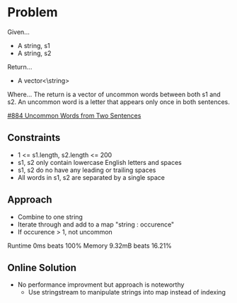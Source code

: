 
# Problem
Given...
- A string, s1
- A string, s2

Return...
- A vector<\string>

Where...
The return is a vector of uncommon words between both s1 and s2.
An uncommon word is a letter that appears only once in both sentences.

[\#884 Uncommon Words from Two Sentences](https://leetcode.com/problems/uncommon-words-from-two-sentences/description/?envType=daily-question&envId=2024-09-17)

## Constraints
- 1 <= s1.length, s2.length <= 200
- s1, s2 only contain lowercase English letters and spaces
- s1, s2 do no have any leading or trailing spaces
- All words in s1, s2 are separated by a single space

## Approach
- Combine to one string
- Iterate through and add to a map "string : occurence"
- If occurence > 1, not uncommon

Runtime 0ms beats 100%
Memory 9.32mB beats 16.21%

## Online Solution
- No performance improvment but approach is noteworthy
    - Use stringstream to manipulate strings into map instead of indexing

